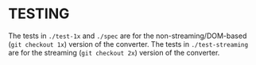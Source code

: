 # TESTING

The tests in `./test-1x` and `./spec` are for the non-streaming/DOM-based (`git checkout 1x`) version of the converter.
The tests in `./test-streaming` are for the streaming (`git checkout 2x`) version of the converter.
